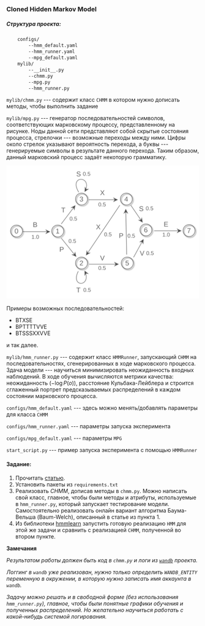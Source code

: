 ### Cloned Hidden Markov Model

##### Структура проекта:

```chmm/
    configs/
        --hmm_default.yaml
        --hmm_runner.yaml
        --mpg_default.yaml
    mylib/
        --__init__.py
        --chmm.py
        --mpg.py
        --hmm_runner.py
```

`mylib/chmm.py` --- содержит класс `CHMM` в котором нужно дописать методы, чтобы выполнить задание

`mylib/mpg.py` --- генератор последовательностей символов, соответствующих марковскому процессу, представленному на рисунке. Ноды данной сети представляют собой скрытые состояния процесса, стрелочки --- возможные переходы между ними. Цифры около стрелок указывают вероятность перехода, а буквы --- генерируемые символы в результате данного перехода. Таким образом, данный марковский процесс задаёт некоторую грамматику.

 
![mpg](assets/mpg.png)

Примеры возможных последовательностей:

* BTXSE
* BPTTTTVVE
* BTSSSXXVVE

и так далее.

`mylib/hmm_runner.py` --- содержит класс `HMMRunner`, запускающий `CHMM` на последовательностях, сгенерированных в ходе марковского процесса. Здача модели --- научиться минимизировать неожиданность входных наблюдений. В ходе обучения вычисляются метрики качества: неожиданность ($-\log P(o)$), расстояние Кульбака-Лейблера и строится сглаженный портрет предсказываемых распределений в каждом состоянии марковского процесса.  

`configs/hmm_default.yaml` --- здесь можно менять/добавлять параметры для класса `CHMM`

`configs/hmm_runner.yaml` --- параметры запуска эксперимента

`configs/mpg_default.yaml` --- параметры `MPG`

`start_script.py` --- пример запуска эксперимента с помощью `HMMRunner` 
#### Задание:

1. Прочитать [статью](http://arxiv.org/abs/1905.00507).
2. Установить пакеты из `requirements.txt`
3. Реализовать _CHMM_, дописав методы в `chmm.py`. Можно написать свой класс, главное, чтобы были методы и атрибуты, используемые в `hmm_runner.py`, который запускает тестирование модели. Самостоятельно реализовать онлайн вариант алгоритма Баума-Вельша (Baum-Welch), описанный в статье из пункта 1.
4. Из библиотеки [hmmlearn](https://hmmlearn.readthedocs.io/en/latest/) запустить готовую реализацию `HMM` для этой же задачи и сравнить с реализацией `CHMM`, полученной во втором пункте.

__Замечания__

_Результатом работы должен быть код в `chmm.py` и логи из [`wandb`](https://wandb.ai/site) проекта._ 

_Логгинг в `wandb` уже реализован, нужно только определить `WANDB_ENTITY` переменную в окружении, в которую нужно записать имя аккаунта в `wandb`._

_Задачу можно решать и в свободной форме (без использования `hmm_runner.py`), главное, чтобы были понятные графики обучения и полученных распределений. Но желательно научиться работать с какой-нибудь системой логирования._